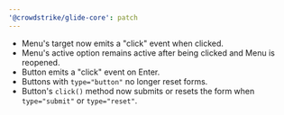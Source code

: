 ```yaml
---
'@crowdstrike/glide-core': patch
---
```


- Menu's target now emits a "click" event when clicked.
- Menu's active option remains active after being clicked and Menu is reopened.
- Button emits a "click" event on Enter.
- Buttons with `type="button"` no longer reset forms.
- Button's `click()` method now submits or resets the form when `type="submit"` or `type="reset"`.
